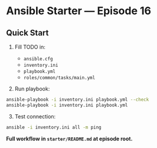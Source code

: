 # Ansible Starter — Episode 16

## Quick Start

1. Fill TODO in:
   - `ansible.cfg`
   - `inventory.ini` 
   - `playbook.yml`
   - `roles/common/tasks/main.yml`

2. Run playbook:
```bash
ansible-playbook -i inventory.ini playbook.yml --check
ansible-playbook -i inventory.ini playbook.yml
```

3. Test connection:
```bash
ansible -i inventory.ini all -m ping
```

**Full workflow in `starter/README.md` at episode root.**

